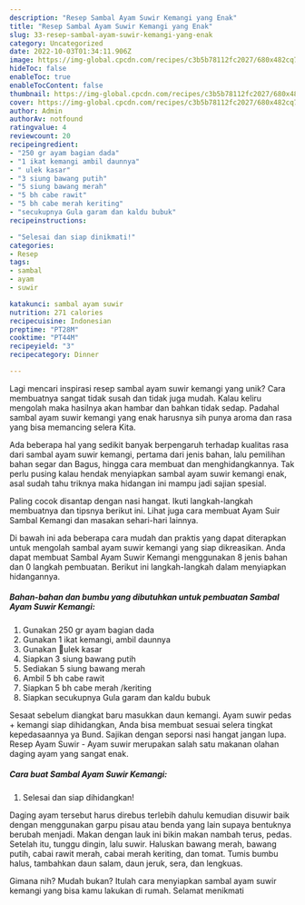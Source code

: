 ```yaml
---
description: "Resep Sambal Ayam Suwir Kemangi yang Enak"
title: "Resep Sambal Ayam Suwir Kemangi yang Enak"
slug: 33-resep-sambal-ayam-suwir-kemangi-yang-enak
category: Uncategorized
date: 2022-10-03T01:34:11.906Z
image: https://img-global.cpcdn.com/recipes/c3b5b78112fc2027/680x482cq70/sambal-ayam-suwir-kemangi-foto-resep-utama.jpg
hideToc: false
enableToc: true
enableTocContent: false
thumbnail: https://img-global.cpcdn.com/recipes/c3b5b78112fc2027/680x482cq70/sambal-ayam-suwir-kemangi-foto-resep-utama.jpg
cover: https://img-global.cpcdn.com/recipes/c3b5b78112fc2027/680x482cq70/sambal-ayam-suwir-kemangi-foto-resep-utama.jpg
author: Admin
authorAv: notfound
ratingvalue: 4
reviewcount: 20
recipeingredient:
- "250 gr ayam bagian dada"
- "1 ikat kemangi ambil daunnya"
- " ulek kasar"
- "3 siung bawang putih"
- "5 siung bawang merah"
- "5 bh cabe rawit"
- "5 bh cabe merah keriting"
- "secukupnya Gula garam dan kaldu bubuk"
recipeinstructions:

- "Selesai dan siap dinikmati!"
categories:
- Resep
tags:
- sambal
- ayam
- suwir

katakunci: sambal ayam suwir 
nutrition: 271 calories
recipecuisine: Indonesian
preptime: "PT28M"
cooktime: "PT44M"
recipeyield: "3"
recipecategory: Dinner

---
```





Lagi mencari inspirasi resep sambal ayam suwir kemangi yang unik? Cara membuatnya sangat tidak susah dan tidak juga mudah. Kalau keliru mengolah maka hasilnya akan hambar dan bahkan tidak sedap. Padahal sambal ayam suwir kemangi yang enak harusnya sih punya aroma dan rasa yang bisa memancing selera Kita.





Ada beberapa hal yang sedikit banyak berpengaruh terhadap kualitas rasa dari sambal ayam suwir kemangi, pertama dari jenis bahan, lalu pemilihan bahan segar dan Bagus, hingga cara membuat dan menghidangkannya. Tak perlu pusing kalau hendak menyiapkan sambal ayam suwir kemangi enak,      asal sudah tahu triknya maka hidangan ini mampu jadi sajian spesial.














Paling cocok disantap dengan nasi hangat. Ikuti langkah-langkah membuatnya dan tipsnya berikut ini. Lihat juga cara membuat Ayam Suir Sambal Kemangi dan masakan sehari-hari lainnya.






Di bawah ini ada beberapa cara mudah dan praktis yang dapat diterapkan untuk mengolah sambal ayam suwir kemangi yang siap dikreasikan. Anda dapat membuat Sambal Ayam Suwir Kemangi menggunakan 8 jenis bahan dan 0 langkah pembuatan. Berikut ini langkah-langkah dalam menyiapkan hidangannya.

<!--inarticleads1-->

##### Bahan-bahan dan bumbu yang dibutuhkan untuk pembuatan Sambal Ayam Suwir Kemangi:

1. Gunakan 250 gr ayam bagian dada
1. Gunakan 1 ikat kemangi, ambil daunnya
1. Gunakan  🌼ulek kasar
1. Siapkan 3 siung bawang putih
1. Sediakan 5 siung bawang merah
1. Ambil 5 bh cabe rawit
1. Siapkan 5 bh cabe merah /keriting
1. Siapkan secukupnya Gula garam dan kaldu bubuk


Sesaat sebelum diangkat baru masukkan daun kemangi. Ayam suwir pedas + kemangi siap dihidangkan, Anda bisa membuat sesuai selera tingkat kepedasaannya ya Bund. Sajikan dengan seporsi nasi hangat jangan lupa. Resep Ayam Suwir - Ayam suwir merupakan salah satu makanan olahan daging ayam yang sangat enak. 

<!--inarticleads2-->

##### Cara buat Sambal Ayam Suwir Kemangi:


1. Selesai dan siap dihidangkan!

Daging ayam tersebut harus direbus terlebih dahulu kemudian disuwir baik dengan menggunakan garpu pisau atau benda yang lain supaya bentuknya berubah menjadi. Makan dengan lauk ini bikin makan nambah terus, pedas. Setelah itu, tunggu dingin, lalu suwir. Haluskan bawang merah, bawang putih, cabai rawit merah, cabai merah keriting, dan tomat. Tumis bumbu halus, tambahkan daun salam, daun jeruk, sera, dan lengkuas. 

Gimana nih? Mudah bukan? Itulah cara menyiapkan sambal ayam suwir kemangi yang bisa kamu lakukan di rumah. Selamat menikmati
